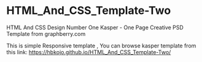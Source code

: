 # HTML_And_CSS_Template-Two
HTML And CSS Design Number One
Kasper - One Page Creative PSD Template from graphberry.com

This is simple Responsive template , You can browse kasper template from this link:
https://hbkojo.github.io/HTML_And_CSS_Template-Two/

